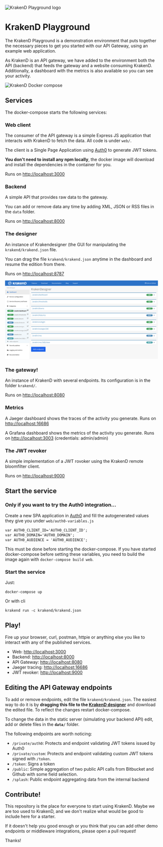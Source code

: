 ![KrakenD Playground logo](logo.png)

KrakenD Playground
====
The KrakenD Playground is a demonstration environment that puts together the necessary pieces to get you started with our API Gateway, using an example web application.

As KrakenD is an API gateway, we have added to the environment both the API (backend) that feeds the gateway and a website consuming KrakenD. Additionally, a dashboard with the metrics is also available so you can see your activity.

![KrakenD Docker compose](https://github.com/devopsfaith/krakend-playground/blob/master/composer-env.png?raw=true)

## Services
The docker-compose starts the following services:

### Web client
The consumer of the API gateway is a simple Express JS application that interacts with KrakenD to fetch the data. All code is under `web/`.

The client is a Single Page Application using [Auth0](https://auth0.com) to generate JWT tokens.

**You don't need to install any npm locally**, the docker image will download and install the dependencies in the container for you.

Runs on [http://localhost:3000](http://localhost:3000)

### Backend
A simple API that provides raw data to the gateway.

You can add or remove data any time by adding XML, JSON or RSS files in the `data` folder.

Runs on [http://localhost:8000](http://localhost:8000)

### The designer
An instance of Krakendesigner (the GUI for manipulating the `krakend/krakend.json` file.

You can drag the file `krakend/krakend.json` anytime in the dashboard and resume the edition from there.

Runs on [http://localhost:8787](http://localhost:8787)


![KrakenD Designer](designer.png)

### The gateway!
An instance of KrakenD with several endpoints. Its configuration is in the folder `krakend/`.


Runs on [http://localhost:8080](http://localhost:8080)

### Metrics
A Jaeger dashboard shows the traces of the activity you generate. Runs on [http://localhost:16686](http://localhost:16686)

A Grafana dashboard shows the metrics of the activity you generate. Runs on [http://localhost:3003](http://localhost:3003) (credentials: admin/admin)

### The JWT revoker
A simple implementation of a JWT rovoker using the KrakenD remote bloomfilter client.


Runs on [http://localhost:9000](http://localhost:9000)

## Start the service

### Only if you want to try the Auth0 integration...
Create a new SPA application in [Auth0](https://manage.auth0.com/) and fill the autogenerated values they give you under `web/auth0-variables.js`

    var AUTH0_CLIENT_ID='AUTH0_CLIENT_ID';
    var AUTH0_DOMAIN='AUTH0_DOMAIN';
    var AUTH0_AUDIENCE = 'AUTH0_AUDIENCE';

This must be done before starting the docker-compose.
If you have started docker-compose before setting these variables, you need to build the image again with `docker-compose build web`.

### Start the service
Just:

    docker-compose up

Or with cli

    krakend run -c krakend/krakend.json

## Play!
Fire up your browser, curl, postman, httpie or anything else you like to interact with any of the published services.

- Web: [http://localhost:3000](http://localhost:3000)
- Backend: [http://localhost:8000](http://localhost:8000)
- API Gateway: [http://localhost:8080](http://localhost:8080)
- Jaeger tracing: [http://localhost:16686](http://localhost:16686)
- JWT revoker: [http://localhost:9000](http://localhost:9000)

## Editing the API Gateway endpoints
To add or remove endpoints, edit the file `krakend/krakend.json`. The easiest way to do it is by **dragging this file to the [KrakenD designer](http://www.krakend.io/designer/)** and download the edited file. To reflect the changes restart docker-compose.

To change the data in the static server (simulating your backend API) edit, add or delete files in the **`data/`** folder.

The following endpoints are worth noticing:

- `/private/auth0`: Protects and endpoint validating JWT tokens issued by Auth0
- `/private/custom`: Protects and endpoint validating custom JWT tokens signed with `/token`.
- `/token`: Signs a token
- `/public`: Simple aggregation of two public API calls from Bitbucket and Github with some field selection.
- `/splash`: Public endpoint aggregating data from the internal backend

## Contribute!
This repository is the place for everyone to start using KrakenD. Maybe we are too used to KrakenD, and we don't realize what would be good to include here for a starter.

If it doesn't help you good enough or you think that you can add other demo endpoints or middleware integrations, please open a pull request!

Thanks!

